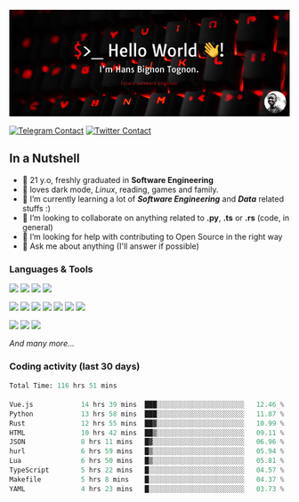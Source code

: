 ![Cover](assets/gh-readme-cover.png)

[![Telegram Contact](https://img.shields.io/badge/Telegram-%230088CC.svg?style=for-the-badge&logo=telegram&logoColor=white)](https://t.me/hanstobi) [![Twitter Contact](https://img.shields.io/badge/Twitter-%2308A0E9.svg?style=for-the-badge&logo=twitter&logoColor=white)](https://twitter.com/_tobihans)

## In a Nutshell
- 👤 21 y.o, freshly graduated in **Software Engineering**
- 🖤 loves dark mode, *Linux*, reading, games and family.
- 🌱 I’m currently learning a lot of ***Software Engineering*** and ***Data*** related stuffs :)
- 👯 I’m looking to collaborate on anything related to **.py**, **.ts** or **.rs** (code, in general)
- 🤔 I’m looking for help with contributing to Open Source in the right way
- 💬 Ask me about anything (I'll answer if possible)

### Languages & Tools
![](https://img.shields.io/badge/Linux-%23eab30f.svg?style=for-the-badge&logo=linux&logoColor=black) ![](https://img.shields.io/badge/Git-%23e54a2f.svg?style=for-the-badge&logo=git&logoColor=white) ![](https://img.shields.io/badge/Github-%231a1d21.svg?style=for-the-badge&logo=github&logoColor=white) ![](https://img.shields.io/badge/Docker-%230394f0.svg?style=for-the-badge&logo=docker&logoColor=white)

![](https://img.shields.io/badge/C-%231a1d21.svg?style=for-the-badge&logo=C&logoColor=white) ![](https://img.shields.io/badge/TypeScript-%230074c2.svg?style=for-the-badge&logo=typescript&logoColor=white) ![](https://img.shields.io/badge/Python-%23f0c540.svg?style=for-the-badge&logo=python) ![](https://img.shields.io/badge/Rust-%23ea4800.svg?style=for-the-badge&logo=rust) ![](https://img.shields.io/badge/Php-%237175aa.svg?style=for-the-badge&logo=php&logoColor=white) ![](https://img.shields.io/badge/HTML-%23d84924.svg?style=for-the-badge&logo=html5&logoColor=white) ![](https://img.shields.io/badge/Scss-%23c45f92.svg?style=for-the-badge&logo=sass&logoColor=white)

![](https://img.shields.io/badge/Vue-%23314559.svg?style=for-the-badge&logo=vue.js) ![](https://img.shields.io/badge/Laravel-%23e54a2f.svg?style=for-the-badge&logo=laravel&logoColor=white) ![](https://img.shields.io/badge/Adonis-%235a45ff.svg?style=for-the-badge&logo=adonisjs)

*And many more...*

### Coding activity (last 30 days)
<!--START_SECTION:waka-->

```python
Total Time: 116 hrs 51 mins

Vue.js            14 hrs 39 mins  ███░░░░░░░░░░░░░░░░░░░░░░   12.46 %
Python            13 hrs 58 mins  ███░░░░░░░░░░░░░░░░░░░░░░   11.87 %
Rust              12 hrs 55 mins  ██▓░░░░░░░░░░░░░░░░░░░░░░   10.99 %
HTML              10 hrs 42 mins  ██▒░░░░░░░░░░░░░░░░░░░░░░   09.11 %
JSON              8 hrs 11 mins   █▓░░░░░░░░░░░░░░░░░░░░░░░   06.96 %
hurl              6 hrs 59 mins   █▒░░░░░░░░░░░░░░░░░░░░░░░   05.94 %
Lua               6 hrs 50 mins   █▒░░░░░░░░░░░░░░░░░░░░░░░   05.81 %
TypeScript        5 hrs 22 mins   █░░░░░░░░░░░░░░░░░░░░░░░░   04.57 %
Makefile          5 hrs 8 mins    █░░░░░░░░░░░░░░░░░░░░░░░░   04.37 %
YAML              4 hrs 23 mins   █░░░░░░░░░░░░░░░░░░░░░░░░   03.73 %
```

<!--END_SECTION:waka-->
